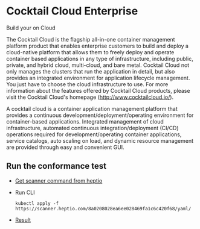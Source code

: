 # Cocktail Cloud Enterprise 
Build your on Cloud

The Cocktail Cloud is the flagship all-in-one container management platform product that enables enterprise customers to build and deploy a cloud-native platform
that allows them to freely deploy and operate container based applications in any type of infrastructure, including public, private, and hybrid cloud, multi-cloud, and bare metal.
Cocktail Cloud not only manages the clusters that run the application in detail, but also provides an integrated environment for application lifecycle management.
You just have to choose the cloud infrastructure to use. For more information about the features offered by Cocktail Cloud products, please visit the Cocktail Cloud's homepage (http://www.cocktailcloud.io/).

A cocktail cloud is a container application management platform that provides a continuous development/deployment/operating environment for container-based applications. Integrated management of cloud infrastructure, automated continuous integration/deployment (CI/CD) operations required for development/operating container applications, service catalogs, auto scaling on load, and dynamic resource management are provided through easy and convenient GUI.

## Run the conformance test
- [Get scanner command from heptio](https://scanner.heptio.com/) 

- Run CLI
  ```
  kubectl apply -f https://scanner.heptio.com/8a0208028ea6ee028469fa1c6c420f68/yaml/

  ```
  
- [Result](https://scanner.heptio.com/8a0208028ea6ee028469fa1c6c420f68/diagnostics/)

